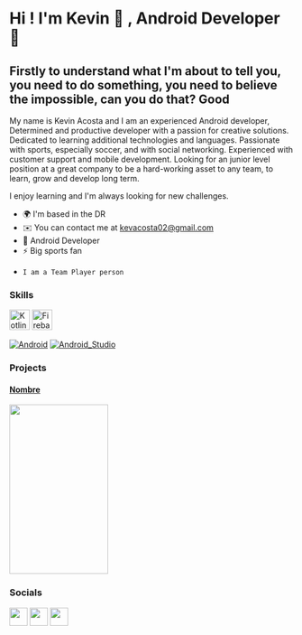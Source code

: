  Hi ! I'm Kevin 👋 , Android Developer 📱
=========================================================================================================================================
Firstly to understand what I'm about to tell you, you need to do something, you need to believe the impossible, can you do that? Good
----------------

My name is Kevin Acosta and I am an experienced Android developer,
Determined and productive developer with a passion for creative solutions. Dedicated to learning 
additional technologies and languages. Passionate with sports, especially soccer, and with social 
networking. Experienced with customer support and mobile development. Looking for an junior level 
position at a great company to be a hard-working asset to any team, to learn, grow and develop long term.
 
I enjoy learning and I'm always looking for new challenges.

* 🌍  I'm based in the DR
* ✉️  You can contact me at [kevacosta02@gmail.com](mailto:kevacosta02@gmail.com)
* 🧠  Android Developer
* ⚡  Big sports fan
*     I am a Team Player person

### Skills

<p align="left">
<a href="https://kotlinlang.org/" target="_blank" rel="noreferrer"><img src="https://raw.githubusercontent.com/danielcranney/readme-generator/main/public/icons/skills/kotlin-colored.svg" width="36" height="36" alt="Kotlin" /></a>
 <a href="https://firebase.google.com/" target="_blank" rel="noreferrer"><img src="https://raw.githubusercontent.com/danielcranney/readme-generator/main/public/icons/skills/firebase-colored.svg" width="36" height="36" alt="Firebase" /></a>
</p>


[![Android](https://img.shields.io/badge/Android-3DDC84?style=for-the-badge&logo=android&logoColor=white&labelColor=101010)]()
[![Android_Studio](https://img.shields.io/badge/Android_Studio-3DDC84?style=for-the-badge&logo=android-studio&logoColor=white&labelColor=101010)]()



### Projects


#### [Nombre](link)

<img src = "imagen" width = "175" height = "300">


### Socials

<p align="left"> <a href="https://www.github.com/KevvCC" target="_blank" rel="noreferrer"><img src="https://raw.githubusercontent.com/danielcranney/readme-generator/main/public/icons/socials/github.svg" width="32" height="32" /></a> <a href="http://www.instagram.com/Kevn02_" target="_blank" rel="noreferrer"><img src="https://raw.githubusercontent.com/danielcranney/readme-generator/main/public/icons/socials/instagram.svg" width="32" height="32" /></a> <a href="https://www.linkedin.com/in/kevin-acosta-27b814229/" target="_blank" rel="noreferrer"><img src="https://raw.githubusercontent.com/danielcranney/readme-generator/main/public/icons/socials/linkedin.svg" width="32" height="32" /></a></p>
